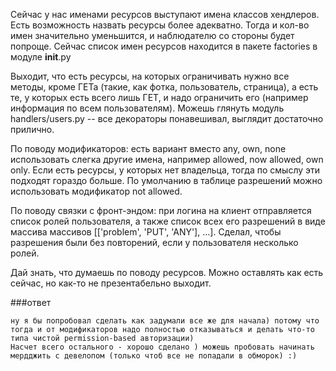 Сейчас у нас именами ресурсов выступают имена классов хендлеров. Есть возможность назвать ресурсы более адекватно. Тогда и кол-во имен значительно уменьшится, и наблюдателю со стороны будет попроще.
Сейчас список имен ресурсов находится в пакете factories в модуле __init__.py

Выходит, что есть ресурсы, на которых ограничивать нужно все методы, кроме ГЕТа (такие, как фотка, пользователь, страница), а есть те, у которых есть всего лишь ГЕТ, и надо ограничить его (например информация по всем пользователям). Можешь глянуть модуль handlers/users.py -- все декораторы понавешивал, выглядит достаточно прилично.

По поводу модификаторов:
есть вариант вместо any, own, none использовать слегка другие имена, например allowed, now allowed, own only. Если есть ресурсы, у которых нет владельца, тогда по смыслу эти подходят гораздо больше. По умолчанию в таблице разрешений можно использовать модификатор not allowed.

По поводу связки с фронт-эндом: при логина на клиент отправляется список ролей пользователя, а также список всех его разрешений в виде массива массивов [['problem', 'PUT', 'ANY'], ...]. Сделал, чтобы разрешения были без повторений, если у пользователя несколько ролей.

Дай знать, что думаешь по поводу ресурсов. Можно оставлять как есть сейчас, но как-то не презентабельно выходит.


###ответ
```
ну я бы попробовал сделать как задумали все же для начала) потому что тогда и от модификаторов надо полностью отказываться и делать что-то типа чистой permission-based авторизации)
Насчет всего остального - хорошо сделано ) можешь пробовать начинать мердджить с девелопом (только чтоб все не попадали в обморок) :)
```
